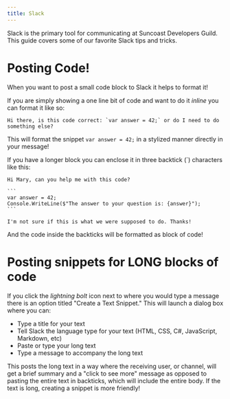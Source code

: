 ```yaml
---
title: Slack
---
```


Slack is the primary tool for communicating at Suncoast Developers Guild. This
guide covers some of our favorite Slack tips and tricks.

# Posting Code!

When you want to post a small code block to Slack it helps to format it!

If you are simply showing a one line bit of code and want to do it _inline_ you
can format it like so:

```
Hi there, is this code correct: `var answer = 42;` or do I need to do something else?
```

This will format the snippet `var answer = 42;` in a stylized manner directly in
your message!

If you have a longer block you can enclose it in three backtick (\`) characters
like this:

````
Hi Mary, can you help me with this code?

```
var answer = 42;
Console.WriteLine($"The answer to your question is: {answer}");
```

I'm not sure if this is what we were supposed to do. Thanks!

````

And the code inside the backticks will be formatted as block of code!

# Posting snippets for LONG blocks of code

If you click the _lightning bolt_ icon next to where you would type a message
there is an option titled "Create a Text Snippet." This will launch a dialog box
where you can:

- Type a title for your text
- Tell Slack the language type for your text (HTML, CSS, C#, JavaScript,
  Markdown, etc)
- Paste or type your long text
- Type a message to accompany the long text

This posts the long text in a way where the receiving user, or channel, will get
a brief summary and a "click to see more" message as opposed to pasting the
entire text in backticks, which will include the entire body. If the text is
long, creating a snippet is more friendly!
